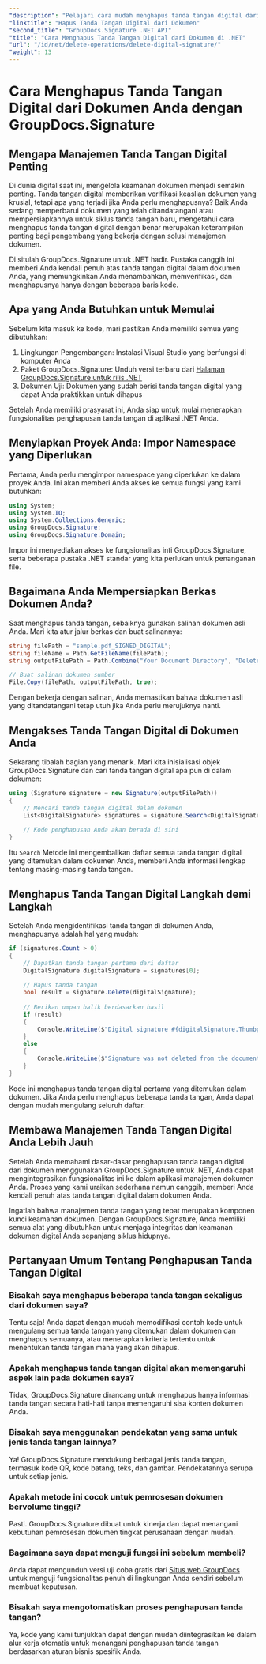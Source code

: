 ```yaml
---
"description": "Pelajari cara mudah menghapus tanda tangan digital dari dokumen Anda menggunakan GroupDocs.Signature untuk .NET. Panduan langkah demi langkah kami akan membantu Anda menjaga keamanan dokumen dengan mudah."
"linktitle": "Hapus Tanda Tangan Digital dari Dokumen"
"second_title": "GroupDocs.Signature .NET API"
"title": "Cara Menghapus Tanda Tangan Digital dari Dokumen di .NET"
"url": "/id/net/delete-operations/delete-digital-signature/"
"weight": 13
---
```


# Cara Menghapus Tanda Tangan Digital dari Dokumen Anda dengan GroupDocs.Signature

## Mengapa Manajemen Tanda Tangan Digital Penting

Di dunia digital saat ini, mengelola keamanan dokumen menjadi semakin penting. Tanda tangan digital memberikan verifikasi keaslian dokumen yang krusial, tetapi apa yang terjadi jika Anda perlu menghapusnya? Baik Anda sedang memperbarui dokumen yang telah ditandatangani atau mempersiapkannya untuk siklus tanda tangan baru, mengetahui cara menghapus tanda tangan digital dengan benar merupakan keterampilan penting bagi pengembang yang bekerja dengan solusi manajemen dokumen.

Di situlah GroupDocs.Signature untuk .NET hadir. Pustaka canggih ini memberi Anda kendali penuh atas tanda tangan digital dalam dokumen Anda, yang memungkinkan Anda menambahkan, memverifikasi, dan menghapusnya hanya dengan beberapa baris kode.

## Apa yang Anda Butuhkan untuk Memulai

Sebelum kita masuk ke kode, mari pastikan Anda memiliki semua yang dibutuhkan:

1. Lingkungan Pengembangan: Instalasi Visual Studio yang berfungsi di komputer Anda
2. Paket GroupDocs.Signature: Unduh versi terbaru dari [Halaman GroupDocs.Signature untuk rilis .NET](https://releases.groupdocs.com/signature/net/)
3. Dokumen Uji: Dokumen yang sudah berisi tanda tangan digital yang dapat Anda praktikkan untuk dihapus

Setelah Anda memiliki prasyarat ini, Anda siap untuk mulai menerapkan fungsionalitas penghapusan tanda tangan di aplikasi .NET Anda.

## Menyiapkan Proyek Anda: Impor Namespace yang Diperlukan

Pertama, Anda perlu mengimpor namespace yang diperlukan ke dalam proyek Anda. Ini akan memberi Anda akses ke semua fungsi yang kami butuhkan:

```csharp
using System;
using System.IO;
using System.Collections.Generic;
using GroupDocs.Signature;
using GroupDocs.Signature.Domain;
```

Impor ini menyediakan akses ke fungsionalitas inti GroupDocs.Signature, serta beberapa pustaka .NET standar yang kita perlukan untuk penanganan file.

## Bagaimana Anda Mempersiapkan Berkas Dokumen Anda?

Saat menghapus tanda tangan, sebaiknya gunakan salinan dokumen asli Anda. Mari kita atur jalur berkas dan buat salinannya:

```csharp
string filePath = "sample.pdf_SIGNED_DIGITAL";
string fileName = Path.GetFileName(filePath);
string outputFilePath = Path.Combine("Your Document Directory", "DeleteDigital", fileName);

// Buat salinan dokumen sumber
File.Copy(filePath, outputFilePath, true);
```

Dengan bekerja dengan salinan, Anda memastikan bahwa dokumen asli yang ditandatangani tetap utuh jika Anda perlu merujuknya nanti.

## Mengakses Tanda Tangan Digital di Dokumen Anda

Sekarang tibalah bagian yang menarik. Mari kita inisialisasi objek GroupDocs.Signature dan cari tanda tangan digital apa pun di dalam dokumen:

```csharp
using (Signature signature = new Signature(outputFilePath))
{
    // Mencari tanda tangan digital dalam dokumen
    List<DigitalSignature> signatures = signature.Search<DigitalSignature>(SignatureType.Digital);
    
    // Kode penghapusan Anda akan berada di sini
}
```

Itu `Search` Metode ini mengembalikan daftar semua tanda tangan digital yang ditemukan dalam dokumen Anda, memberi Anda informasi lengkap tentang masing-masing tanda tangan.

## Menghapus Tanda Tangan Digital Langkah demi Langkah

Setelah Anda mengidentifikasi tanda tangan di dokumen Anda, menghapusnya adalah hal yang mudah:

```csharp
if (signatures.Count > 0)
{
    // Dapatkan tanda tangan pertama dari daftar
    DigitalSignature digitalSignature = signatures[0];
    
    // Hapus tanda tangan
    bool result = signature.Delete(digitalSignature);
    
    // Berikan umpan balik berdasarkan hasil
    if (result)
    {
        Console.WriteLine($"Digital signature #{digitalSignature.Thumbprint} from {digitalSignature.SignTime.ToShortDateString()} was deleted from document ['{fileName}'].");
    }
    else
    {
        Console.WriteLine($"Signature was not deleted from the document! Signature# {digitalSignature.Thumbprint} was not found!");
    }
}
```

Kode ini menghapus tanda tangan digital pertama yang ditemukan dalam dokumen. Jika Anda perlu menghapus beberapa tanda tangan, Anda dapat dengan mudah mengulang seluruh daftar.

## Membawa Manajemen Tanda Tangan Digital Anda Lebih Jauh

Setelah Anda memahami dasar-dasar penghapusan tanda tangan digital dari dokumen menggunakan GroupDocs.Signature untuk .NET, Anda dapat mengintegrasikan fungsionalitas ini ke dalam aplikasi manajemen dokumen Anda. Proses yang kami uraikan sederhana namun canggih, memberi Anda kendali penuh atas tanda tangan digital dalam dokumen Anda.

Ingatlah bahwa manajemen tanda tangan yang tepat merupakan komponen kunci keamanan dokumen. Dengan GroupDocs.Signature, Anda memiliki semua alat yang dibutuhkan untuk menjaga integritas dan keamanan dokumen digital Anda sepanjang siklus hidupnya.

## Pertanyaan Umum Tentang Penghapusan Tanda Tangan Digital

### Bisakah saya menghapus beberapa tanda tangan sekaligus dari dokumen saya?
Tentu saja! Anda dapat dengan mudah memodifikasi contoh kode untuk mengulang semua tanda tangan yang ditemukan dalam dokumen dan menghapus semuanya, atau menerapkan kriteria tertentu untuk menentukan tanda tangan mana yang akan dihapus.

### Apakah menghapus tanda tangan digital akan memengaruhi aspek lain pada dokumen saya?
Tidak, GroupDocs.Signature dirancang untuk menghapus hanya informasi tanda tangan secara hati-hati tanpa memengaruhi sisa konten dokumen Anda.

### Bisakah saya menggunakan pendekatan yang sama untuk jenis tanda tangan lainnya?
Ya! GroupDocs.Signature mendukung berbagai jenis tanda tangan, termasuk kode QR, kode batang, teks, dan gambar. Pendekatannya serupa untuk setiap jenis.

### Apakah metode ini cocok untuk pemrosesan dokumen bervolume tinggi?
Pasti. GroupDocs.Signature dibuat untuk kinerja dan dapat menangani kebutuhan pemrosesan dokumen tingkat perusahaan dengan mudah.

### Bagaimana saya dapat menguji fungsi ini sebelum membeli?
Anda dapat mengunduh versi uji coba gratis dari [Situs web GroupDocs](https://releases.groupdocs.com/) untuk menguji fungsionalitas penuh di lingkungan Anda sendiri sebelum membuat keputusan.

### Bisakah saya mengotomatiskan proses penghapusan tanda tangan?
Ya, kode yang kami tunjukkan dapat dengan mudah diintegrasikan ke dalam alur kerja otomatis untuk menangani penghapusan tanda tangan berdasarkan aturan bisnis spesifik Anda.